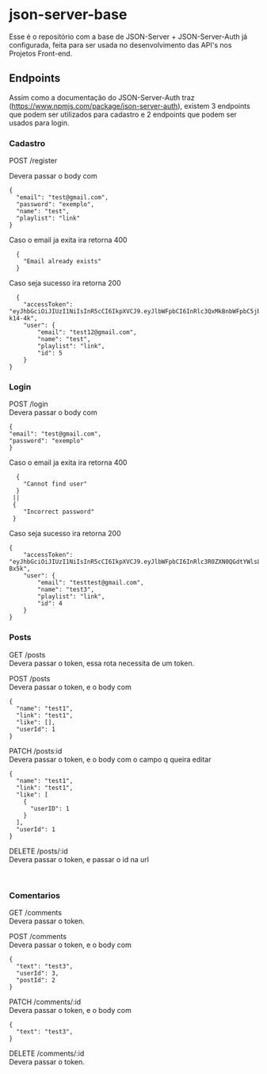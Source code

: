 # json-server-base

Esse é o repositório com a base de JSON-Server + JSON-Server-Auth já configurada, feita para ser usada no desenvolvimento das API's nos Projetos Front-end.

## Endpoints

Assim como a documentação do JSON-Server-Auth traz (https://www.npmjs.com/package/json-server-auth), existem 3 endpoints que podem ser utilizados para cadastro e 2 endpoints que podem ser usados para login.

### Cadastro

POST /register <br/>

Devera passar o body com

```
{
  "email": "test@gmail.com",
  "password": "exemplo",
  "name": "test",
  "playlist": "link"
}
```

Caso o email ja exita ira retorna 400 <br/>

```
  {
    "Email already exists"
  }

```

Caso seja sucesso ira retorna 200<br/>

```
  {
	"accessToken": "eyJhbGciOiJIUzI1NiIsInR5cCI6IkpXVCJ9.eyJlbWFpbCI6InRlc3QxMkBnbWFpbC5jb20iLCJpYXQiOjE2ODI2MTExNTIsImV4cCI6MTY4MjYxNDc1Miwic3ViIjoiNSJ9.rvgosEMlcoRzJvHBYbv_rCHn18UZuW2vot3E-k14-4k",
	"user": {
		"email": "test12@gmail.com",
		"name": "test",
		"playlist": "link",
		"id": 5
	}
}

```

### Login

POST /login <br/>
Devera passar o body com

```
{
"email": "test@gmail.com",
"password": "exemplo"
}
```

Caso o email ja exita ira retorna 400 <br/>

```
  {
    "Cannot find user"
  }
 ||
 {
    "Incorrect password"
 }
```

Caso seja sucesso ira retorna 200<br/>

```
{
	"accessToken": "eyJhbGciOiJIUzI1NiIsInR5cCI6IkpXVCJ9.eyJlbWFpbCI6InRlc3R0ZXN0QGdtYWlsLmNvbSIsImlhdCI6MTY4MjYxMjY2NiwiZXhwIjoxNjgyNjE2MjY2LCJzdWIiOiI0In0.qE9404arw9GWtTlVB9sQGrax86fVLs8vE9G7Yt-Bx5k",
	"user": {
		"email": "testtest@gmail.com",
		"name": "test3",
		"playlist": "link",
		"id": 4
	}
}

```

### Posts

GET /posts <br />
Devera passar o token, essa rota necessita de um token.

POST /posts <br />
Devera passar o token, e o body com

```
{
  "name": "test1",
  "link": "test1",
  "like": [],
  "userId": 1
}
```

PATCH /posts:id <br/>
Devera passar o token, e o body com o campo q queira editar

```
{
  "name": "test1",
  "link": "test1",
  "like": [
    {
      "userID": 1
    }
  ],
  "userId": 1
}
```

DELETE /posts/:id <br/>
Devera passar o token, e passar o id na url

<br/>

### Comentarios

GET /comments <br />
Devera passar o token.

POST /comments <br />
Devera passar o token, e o body com

```
{
  "text": "test3",
  "userId": 3,
  "postId": 2
}
```

PATCH /comments/:id <br />
Devera passar o token, e o body com

```
{
  "text": "test3",
}
```

DELETE /comments/:id <br />
Devera passar o token.
